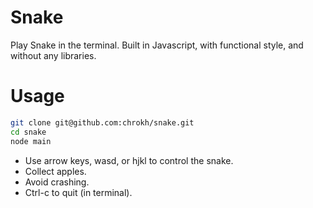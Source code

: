 # Snake

Play Snake in the terminal. Built in Javascript, with functional style, and without any libraries.


# Usage

```bash
git clone git@github.com:chrokh/snake.git
cd snake
node main
```

- Use arrow keys, wasd, or hjkl to control the snake.
- Collect apples.
- Avoid crashing.
- Ctrl-c to quit (in terminal).
